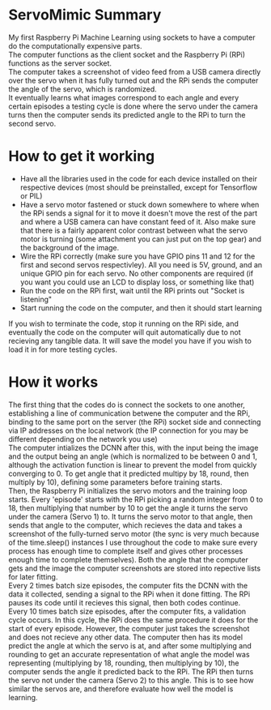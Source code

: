 # ServoMimic Summary
My first Raspberry Pi Machine Learning using sockets to have a computer do the computationally expensive parts. <br>
The computer functions as the client socket and the Raspberry Pi (RPi) functions as the server socket. <br>
The computer takes a screenshot of video feed from a USB camera directly over the servo when it has fully turned out and the RPi sends the computer the angle of the servo, which is randomized.<br>
It eventually learns what images correspond to each angle and every certain episodes a testing cycle is done where the servo under the camera turns then the computer sends its predicted angle to the RPi to turn the second servo.

# How to get it working
- Have all the libraries used in the code for each device installed on their respective devices (most should be preinstalled, except for Tensorflow or PIL)
- Have a servo motor fastened or stuck down somewhere to where when the RPi sends a signal for it to move it doesn't move the rest of the part and where a USB camera can have constant feed of it. Also make sure that there is a fairly apparent color contrast between what the servo motor is turning (some attachment you can just put on the top gear) and the background of the image. 
- Wire the RPi correctly (make sure you have GPIO pins 11 and 12 for the first and second servos respectivley). All you need is 5V, ground, and an unique GPIO pin for each servo. No other components are required (if you want you could use an LCD to display loss, or something like that)
- Run the code on the RPi first, wait until the RPi prints out "Socket is listening"
- Start running the code on the computer, and then it should start learning

If you wish to terminate the code, stop it running on the RPi side, and eventually the code on the computer will quit automatically due to not recieving any tangible data. It will save the model you have if you wish to load it in for more testing cycles. 

# How it works
The first thing that the codes do is connect the sockets to one another, establishing a line of communication betwene the computer and the RPi, binding to the same port on the server (the RPi) socket side and connecting via IP addresses on the local network (the IP connection for you may be different depending on the network you use)<br>
The computer intializes the DCNN after this, with the input being the image and the output being an angle (which is normalized to be between 0 and 1, although the activation function is linear to prevent the model from quickly converging to 0. To get angle that it predicted multipy by 18, round, then multiply by 10), defining some parameters before training starts.<br> 
Then, the Raspberry Pi initializes the servo motors and the training loop starts. Every 'episode' starts with the RPi picking a random integer from 0 to 18, then multiplying that number by 10 to get the angle it turns the servo under the camera (Servo 1) to. It turns the servo motor to that angle, then sends that angle to the computer, which recieves the data and takes a screenshot of the fully-turned servo motor (the sync is very much because of the time.sleep() instances I use throughout the code to make sure every process has enough time to complete itself and gives other processes enough time to complete themselves). Both the angle that the computer gets and the image the computer screenshots are stored into repective lists for later fitting.<br>
Every 2 times batch size episodes, the computer fits the DCNN with the data it collected, sending a signal to the RPi when it done fitting. The RPi pauses its code until it recieves this signal, then both codes continue.<br>
Every 10 times batch size episodes, after the computer fits, a validation cycle occurs. In this cycle, the RPi does the same procedure it does for the start of every episode. However, the computer just takes the screenshot and does not recieve any other data. The computer then has its model predict the angle at which the servo is at, and after some multiplying and rounding to get an accurate representation of what angle the model was representing (multiplying by 18, rounding, then multiplying by 10), the computer sends the angle it predicted back to the RPi. The RPi then turns the servo not under the camera (Servo 2) to this angle. This is to see how similar the servos are, and therefore evaluate how well the model is learning. 
